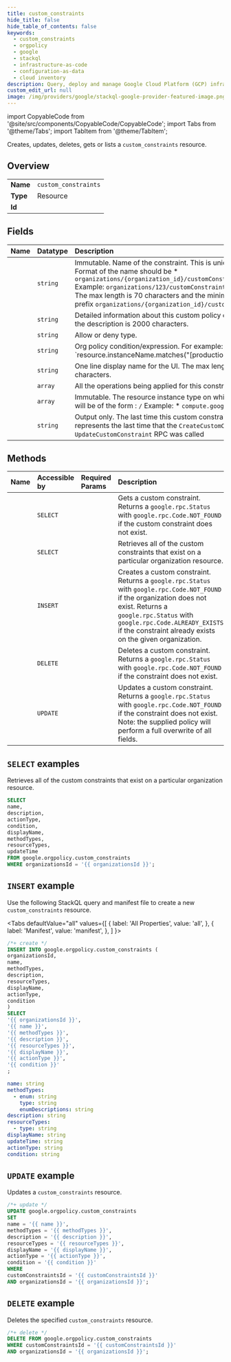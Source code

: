 ```yaml
---
title: custom_constraints
hide_title: false
hide_table_of_contents: false
keywords:
  - custom_constraints
  - orgpolicy
  - google
  - stackql
  - infrastructure-as-code
  - configuration-as-data
  - cloud inventory
description: Query, deploy and manage Google Cloud Platform (GCP) infrastructure and resources using SQL
custom_edit_url: null
image: /img/providers/google/stackql-google-provider-featured-image.png
---
```


import CopyableCode from '@site/src/components/CopyableCode/CopyableCode';
import Tabs from '@theme/Tabs';
import TabItem from '@theme/TabItem';

Creates, updates, deletes, gets or lists a <code>custom_constraints</code> resource.

## Overview
<table><tbody>
<tr><td><b>Name</b></td><td><code>custom_constraints</code></td></tr>
<tr><td><b>Type</b></td><td>Resource</td></tr>
<tr><td><b>Id</b></td><td><CopyableCode code="google.orgpolicy.custom_constraints" /></td></tr>
</tbody></table>

## Fields
| Name | Datatype | Description |
|:-----|:---------|:------------|
| <CopyableCode code="name" /> | `string` | Immutable. Name of the constraint. This is unique within the organization. Format of the name should be * `organizations/{organization_id}/customConstraints/{custom_constraint_id}` Example: `organizations/123/customConstraints/custom.createOnlyE2TypeVms` The max length is 70 characters and the minimum length is 1. Note that the prefix `organizations/{organization_id}/customConstraints/` is not counted. |
| <CopyableCode code="description" /> | `string` | Detailed information about this custom policy constraint. The max length of the description is 2000 characters. |
| <CopyableCode code="actionType" /> | `string` | Allow or deny type. |
| <CopyableCode code="condition" /> | `string` | Org policy condition/expression. For example: `resource.instanceName.matches("[production|test]_.*_(\d)+")` or, `resource.management.auto_upgrade == true` The max length of the condition is 1000 characters. |
| <CopyableCode code="displayName" /> | `string` | One line display name for the UI. The max length of the display_name is 200 characters. |
| <CopyableCode code="methodTypes" /> | `array` | All the operations being applied for this constraint. |
| <CopyableCode code="resourceTypes" /> | `array` | Immutable. The resource instance type on which this policy applies. Format will be of the form : `/` Example: * `compute.googleapis.com/Instance`. |
| <CopyableCode code="updateTime" /> | `string` | Output only. The last time this custom constraint was updated. This represents the last time that the `CreateCustomConstraint` or `UpdateCustomConstraint` RPC was called |

## Methods
| Name | Accessible by | Required Params | Description |
|:-----|:--------------|:----------------|:------------|
| <CopyableCode code="organizations_custom_constraints_get" /> | `SELECT` | <CopyableCode code="customConstraintsId, organizationsId" /> | Gets a custom constraint. Returns a `google.rpc.Status` with `google.rpc.Code.NOT_FOUND` if the custom constraint does not exist. |
| <CopyableCode code="organizations_custom_constraints_list" /> | `SELECT` | <CopyableCode code="organizationsId" /> | Retrieves all of the custom constraints that exist on a particular organization resource. |
| <CopyableCode code="organizations_custom_constraints_create" /> | `INSERT` | <CopyableCode code="organizationsId" /> | Creates a custom constraint. Returns a `google.rpc.Status` with `google.rpc.Code.NOT_FOUND` if the organization does not exist. Returns a `google.rpc.Status` with `google.rpc.Code.ALREADY_EXISTS` if the constraint already exists on the given organization. |
| <CopyableCode code="organizations_custom_constraints_delete" /> | `DELETE` | <CopyableCode code="customConstraintsId, organizationsId" /> | Deletes a custom constraint. Returns a `google.rpc.Status` with `google.rpc.Code.NOT_FOUND` if the constraint does not exist. |
| <CopyableCode code="organizations_custom_constraints_patch" /> | `UPDATE` | <CopyableCode code="customConstraintsId, organizationsId" /> | Updates a custom constraint. Returns a `google.rpc.Status` with `google.rpc.Code.NOT_FOUND` if the constraint does not exist. Note: the supplied policy will perform a full overwrite of all fields. |

## `SELECT` examples

Retrieves all of the custom constraints that exist on a particular organization resource.

```sql
SELECT
name,
description,
actionType,
condition,
displayName,
methodTypes,
resourceTypes,
updateTime
FROM google.orgpolicy.custom_constraints
WHERE organizationsId = '{{ organizationsId }}'; 
```

## `INSERT` example

Use the following StackQL query and manifest file to create a new <code>custom_constraints</code> resource.

<Tabs
    defaultValue="all"
    values={[
        { label: 'All Properties', value: 'all', },
        { label: 'Manifest', value: 'manifest', },
    ]
}>
<TabItem value="all">

```sql
/*+ create */
INSERT INTO google.orgpolicy.custom_constraints (
organizationsId,
name,
methodTypes,
description,
resourceTypes,
displayName,
actionType,
condition
)
SELECT 
'{{ organizationsId }}',
'{{ name }}',
'{{ methodTypes }}',
'{{ description }}',
'{{ resourceTypes }}',
'{{ displayName }}',
'{{ actionType }}',
'{{ condition }}'
;
```
</TabItem>
<TabItem value="manifest">

```yaml
name: string
methodTypes:
  - enum: string
    type: string
    enumDescriptions: string
description: string
resourceTypes:
  - type: string
displayName: string
updateTime: string
actionType: string
condition: string

```
</TabItem>
</Tabs>

## `UPDATE` example

Updates a <code>custom_constraints</code> resource.

```sql
/*+ update */
UPDATE google.orgpolicy.custom_constraints
SET 
name = '{{ name }}',
methodTypes = '{{ methodTypes }}',
description = '{{ description }}',
resourceTypes = '{{ resourceTypes }}',
displayName = '{{ displayName }}',
actionType = '{{ actionType }}',
condition = '{{ condition }}'
WHERE 
customConstraintsId = '{{ customConstraintsId }}'
AND organizationsId = '{{ organizationsId }}';
```

## `DELETE` example

Deletes the specified <code>custom_constraints</code> resource.

```sql
/*+ delete */
DELETE FROM google.orgpolicy.custom_constraints
WHERE customConstraintsId = '{{ customConstraintsId }}'
AND organizationsId = '{{ organizationsId }}';
```
